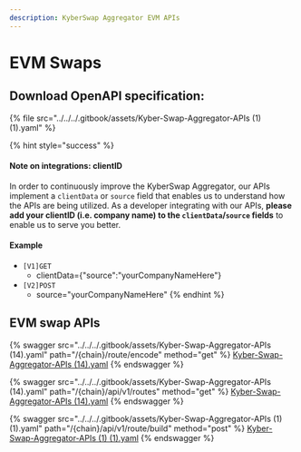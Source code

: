 ```yaml
---
description: KyberSwap Aggregator EVM APIs
---
```


# EVM Swaps

## Download OpenAPI specification:

{% file src="../../../.gitbook/assets/Kyber-Swap-Aggregator-APIs (1) (1).yaml" %}

{% hint style="success" %}
#### Note on integrations: clientID

In order to continuously improve the KyberSwap Aggregator, our APIs implement a `clientData` or `source` field that enables us to understand how the APIs are being utilized. As a developer integrating with our APIs, **please add your clientID (i.e. company name) to the `clientData`/`source` fields** to enable us to serve you better.&#x20;

#### Example

* `[V1]GET`
  * clientData={"source":"yourCompanyNameHere"}
* `[V2]POST`
  * source="yourCompanyNameHere"
{% endhint %}

## EVM swap APIs

{% swagger src="../../../.gitbook/assets/Kyber-Swap-Aggregator-APIs (14).yaml" path="/{chain}/route/encode" method="get" %}
[Kyber-Swap-Aggregator-APIs (14).yaml](<../../../.gitbook/assets/Kyber-Swap-Aggregator-APIs (14).yaml>)
{% endswagger %}

{% swagger src="../../../.gitbook/assets/Kyber-Swap-Aggregator-APIs (14).yaml" path="/{chain}/api/v1/routes" method="get" %}
[Kyber-Swap-Aggregator-APIs (14).yaml](<../../../.gitbook/assets/Kyber-Swap-Aggregator-APIs (14).yaml>)
{% endswagger %}

{% swagger src="../../../.gitbook/assets/Kyber-Swap-Aggregator-APIs (1) (1).yaml" path="/{chain}/api/v1/route/build" method="post" %}
[Kyber-Swap-Aggregator-APIs (1) (1).yaml](<../../../.gitbook/assets/Kyber-Swap-Aggregator-APIs (1) (1).yaml>)
{% endswagger %}

